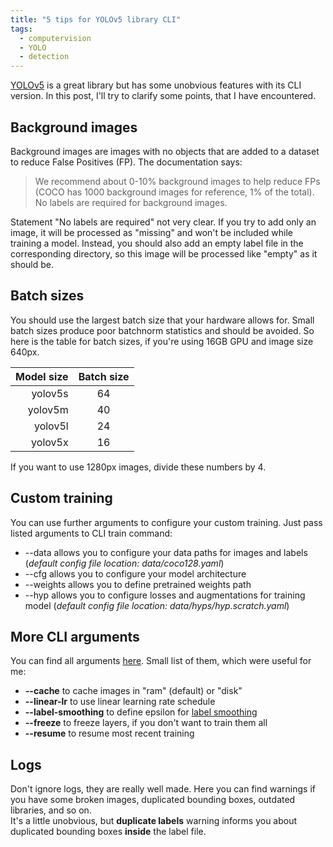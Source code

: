 ```yaml
---
title: "5 tips for YOLOv5 library CLI"
tags:
  - computervision
  - YOLO
  - detection
---
```


[YOLOv5](https://github.com/ultralytics/yolov5) is a great library but has some unobvious features with its CLI version. In this post, I'll try to clarify some points, that I have encountered.

## Background images
Background images are images with no objects that are added to a dataset to reduce False Positives (FP). The documentation says:
> We recommend about 0-10% background images to help reduce FPs (COCO has 1000 background images for reference, 1% of the total). No labels are required for background images.  

Statement "No labels are required" not very clear. If you try to add only an image, it will be processed as "missing" and won't be included while training a model. Instead, you should also add an empty label file in the corresponding directory, so this image will be processed like "empty" as it should be.

## Batch sizes
You should use the largest batch size that your hardware allows for. Small batch sizes produce poor batchnorm statistics and should be avoided. So here is the table for batch sizes, if you're using 16GB GPU and image size 640px.

| Model size | Batch size | 
|-----------:|:----------:|
| yolov5s    | 64         | 
| yolov5m    | 40         | 
| yolov5l    | 24         | 
| yolov5x    | 16         | 

If you want to use 1280px images, divide these numbers by 4.

## Custom training
You can use further arguments to configure your custom training. Just pass listed arguments to CLI train command:
* --data allows you to configure your data paths for images and labels (*default config file location: data/coco128.yaml*)
* --cfg allows you to configure your model architecture
* --weights allows you to define pretrained weights path
* --hyp allows you to configure losses and augmentations for training model (*default config file location: data/hyps/hyp.scratch.yaml*)

## More CLI arguments
You can find all arguments [here](https://github.com/ultralytics/yolov5/blob/fad57c29cd27c0fcbc0038b7b7312b9b6ef922a8/train.py#L428). Small list of them, which were useful for me:
* **--cache** to cache images in "ram" (default) or "disk"
* **--linear-lr** to use linear learning rate schedule
* **--label-smoothing** to define epsilon for [label smoothing](https://arxiv.org/abs/1906.02629)
* **--freeze** to freeze layers, if you don't want to train them all
* **--resume** to resume most recent training

## Logs
Don't ignore logs, they are really well made. Here you can find warnings if you have some broken images, duplicated bounding boxes, outdated libraries, and so on.  
It's a little unobvious, but **duplicate labels** warning informs you about duplicated bounding boxes **inside** the label file. 
